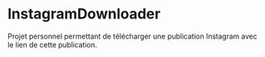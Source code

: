 # InstagramDownloader
Projet personnel permettant de télécharger une publication Instagram avec le lien de cette publication.
